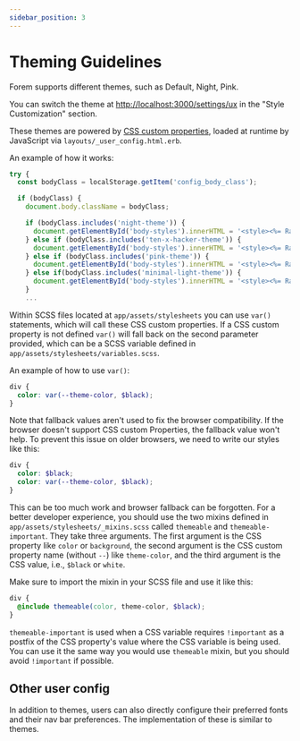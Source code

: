 ```yaml
---
sidebar_position: 3
---
```


# Theming Guidelines

Forem supports different themes, such as Default, Night, Pink.

You can switch the theme at <http://localhost:3000/settings/ux> in the "Style
Customization" section.

These themes are powered by
[CSS custom properties](https://developer.mozilla.org/en-US/docs/Web/CSS/Using_CSS_custom_properties),
loaded at runtime by JavaScript via `layouts/_user_config.html.erb`.

An example of how it works:

```javascript
try {
  const bodyClass = localStorage.getItem('config_body_class');

  if (bodyClass) {
    document.body.className = bodyClass;

    if (bodyClass.includes('night-theme')) {
      document.getElementById('body-styles').innerHTML = '<style><%= Rails.application.assets["themes/night.css"].to_s.squish.html_safe %></style>';
    } else if (bodyClass.includes('ten-x-hacker-theme')) {
      document.getElementById('body-styles').innerHTML = '<style><%= Rails.application.assets["themes/hacker.css"].to_s.squish.html_safe %></style>'
    } else if (bodyClass.includes('pink-theme')) {
      document.getElementById('body-styles').innerHTML = '<style><%= Rails.application.assets["themes/pink.css"].to_s.squish.html_safe %></style>'
    } else if(bodyClass.includes('minimal-light-theme')) {
      document.getElementById('body-styles').innerHTML = '<style><%= Rails.application.assets["themes/minimal.css"].to_s.squish.html_safe %></style>'
    }
    ...
```

Within SCSS files located at `app/assets/stylesheets` you can use `var()`
statements, which will call these CSS custom properties. If a CSS custom
property is not defined `var()` will fall back on the second parameter provided,
which can be a SCSS variable defined in `app/assets/stylesheets/variables.scss`.

An example of how to use `var()`:

```scss
div {
  color: var(--theme-color, $black);
}
```

Note that fallback values aren't used to fix the browser compatibility. If the
browser doesn't support CSS custom Properties, the fallback value won't help. To
prevent this issue on older browsers, we need to write our styles like this:

```scss
div {
  color: $black;
  color: var(--theme-color, $black);
}
```

This can be too much work and browser fallback can be forgotten. For a better
developer experience, you should use the two mixins defined in
`app/assets/stylesheets/_mixins.scss` called `themeable` and
`themeable-important`. They take three arguments. The first argument is the CSS
property like `color` or `background`, the second argument is the CSS custom
property name (without `--`) like `theme-color`, and the third argument is the
CSS value, i.e., `$black` or `white`.

Make sure to import the mixin in your SCSS file and use it like this:

```scss
div {
  @include themeable(color, theme-color, $black);
}
```

`themeable-important` is used when a CSS variable requires `!important` as a
postfix of the CSS property's value where the CSS variable is being used. You
can use it the same way you would use `themeable` mixin, but you should avoid
`!important` if possible.

## Other user config

In addition to themes, users can also directly configure their preferred fonts
and their nav bar preferences. The implementation of these is similar to themes.
